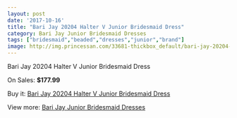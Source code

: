```yaml
---
layout: post
date: '2017-10-16'
title: "Bari Jay 20204 Halter V Junior Bridesmaid Dress"
category: Bari Jay Junior Bridesmaid Dresses
tags: ["bridesmaid","beaded","dresses","junior","brand"]
image: http://img.princessan.com/33681-thickbox_default/bari-jay-20204-halter-v-junior-bridesmaid-dress.jpg
---
```

Bari Jay 20204 Halter V Junior Bridesmaid Dress

On Sales: **$177.99**
<a href="https://www.princessan.com/en/15671-bari-jay-20204-halter-v-junior-bridesmaid-dress.html"><amp-img layout="responsive" width="600" height="600" src="//img.princessan.com/33681-thickbox_default/bari-jay-20204-halter-v-junior-bridesmaid-dress.jpg" alt="Bari Jay 20204 Halter V Junior Bridesmaid Dress 0" /></a>

Buy it: [Bari Jay 20204 Halter V Junior Bridesmaid Dress](https://www.princessan.com/en/15671-bari-jay-20204-halter-v-junior-bridesmaid-dress.html "Bari Jay 20204 Halter V Junior Bridesmaid Dress")

View more: [Bari Jay Junior Bridesmaid Dresses](https://www.princessan.com/en/116- "Bari Jay Junior Bridesmaid Dresses")